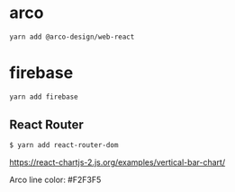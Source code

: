 # arco
```bash
yarn add @arco-design/web-react
```

# firebase
```bash
yarn add firebase
```

## React Router
```bash
$ yarn add react-router-dom
```

https://react-chartjs-2.js.org/examples/vertical-bar-chart/


Arco line color: #F2F3F5